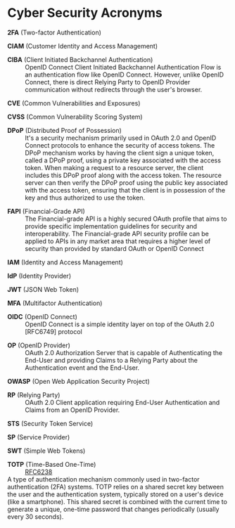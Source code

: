 # Cyber Security Acronyms

<dl>
    <dt><strong>2FA</strong> (Two-factor Authentication)</dt>
</dl>

<dl>
    <dt><strong>CIAM</strong> (Customer Identity and Access Management)</dt>
</dl>

<dl>
    <dt><strong>CIBA</strong> (Client Initiated Backchannel Authentication)</dt>
    <dd>OpenID Connect Client Initiated Backchannel Authentication Flow is an authentication flow like OpenID Connect. However, unlike OpenID Connect, there is direct Relying Party to OpenID Provider communication without redirects through the user's browser.</dd>
</dl>

<dl>
    <dt><strong>CVE</strong> (Common Vulnerabilities and Exposures)</dt>
</dl>

<dl>
    <dt><strong>CVSS</strong> (Common Vulnerability Scoring System)</dt>
</dl>

<dl>
    <dt><strong>DPoP</strong> (Distributed Proof of Possession)</dt>
    <dd>It's a security mechanism primarily used in OAuth 2.0 and OpenID Connect protocols to enhance the security of access tokens. The DPoP mechanism works by having the client sign a unique token, called a DPoP proof, using a private key associated with the access token. When making a request to a resource server, the client includes this DPoP proof along with the access token. The resource server can then verify the DPoP proof using the public key associated with the access token, ensuring that the client is in possession of the key and thus authorized to use the token.</dd>
</dl>

<dl>
    <dt><strong>FAPI</strong> (Financial-Grade API)</dt>
    <dd>The Financial-grade API is a highly secured OAuth profile that aims to provide specific implementation guidelines for security and interoperability. The Financial-grade API security profile can be applied to APIs in any market area that requires a higher level of security than provided by standard OAuth or OpenID Connect</dd>
</dl>

<dl>
    <dt><strong>IAM</strong> (Identity and Access Management)</dt>
</dl>

<dl>
    <dt><strong>IdP</strong> (Identity Provider)</dt>
</dl>

<dl>
    <dt><strong>JWT</strong> (JSON Web Token)</dt>
</dl>

<dl>
    <dt><strong>MFA</strong> (Multifactor Authentication)</dt>
</dl>

<dl>
    <dt><strong>OIDC</strong> (OpenID Connect)</dt>
    <dd>OpenID Connect is a simple identity layer on top of the OAuth 2.0 [RFC6749] protocol</dd>
</dl>

<dl>
    <dt><strong>OP</strong> (OpenID Provider)</dt>
    <dd>OAuth 2.0 Authorization Server that is capable of Authenticating the End-User and providing Claims to a Relying Party about the Authentication event and the End-User.</dd>
</dl>

<dl>
    <dt><strong>OWASP</strong> (Open Web Application Security Project)</dt>
</dl>

<dl>
    <dt><strong>RP</strong> (Relying Party)</dt>
    <dd>OAuth 2.0 Client application requiring End-User Authentication and Claims from an OpenID Provider.</dd>
</dl>

<dl>
    <dt><strong>STS</strong> (Security Token Service)</dt>
</dl>

<dl>
    <dt><strong>SP</strong> (Service Provider)</dt>
</dl>

<dl>
    <dt><strong>SWT</strong> (Simple Web Tokens)</dt>
</dl>

<dl>
    <dt><strong>TOTP</strong> (Time-Based One-Time)</dt>
    <dd>
        <a href="https://datatracker.ietf.org/doc/html/rfc6238">RFC6238</a>
    </dd>
    <dt>A type of authentication mechanism commonly used in two-factor authentication (2FA) systems. TOTP relies on a shared secret key between the user and the authentication system, typically stored on a user's device (like a smartphone). This shared secret is combined with the current time to generate a unique, one-time password that changes periodically (usually every 30 seconds).</dt>
</dl>
